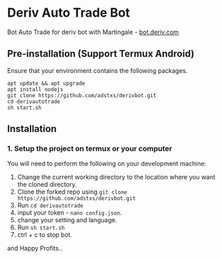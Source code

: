# Deriv Auto Trade Bot

Bot Auto Trade for deriv bot with Martingale - [bot.deriv.com](https://deriv.me/id/?t=zJ-4osQLWwn4YQmkiYbEYGNd7ZgqdRLk&utm_source=affiliate_17510&utm_medium=affiliate&utm_campaign=MyAffiliates&utm_content=&referrer=bagusalam.id)

## Pre-installation (Support Termux Android)
Ensure that your environment contains the following packages.
``` 
apt update && apt upgrade 
apt install nodejs
git clone https://github.com/adstxs/derivbot.git
cd derivautotrade
sh start.sh
 ```
 ## Installation

### 1. Setup the project on termux or your computer

You will need to perform the following on your development machine:
1. Change the current working directory to the location where you want the cloned directory.
2. Clone the forked repo using ```git clone https://github.com/adstxs/derivbot.git```
3. Run ```cd derivautotrade```
4. input your token -  ```nano config.json```.
5. change your setting and language.
6. Run ```sh start.sh```
7. ctrl + c to stop bot.


and Happy Profits..
